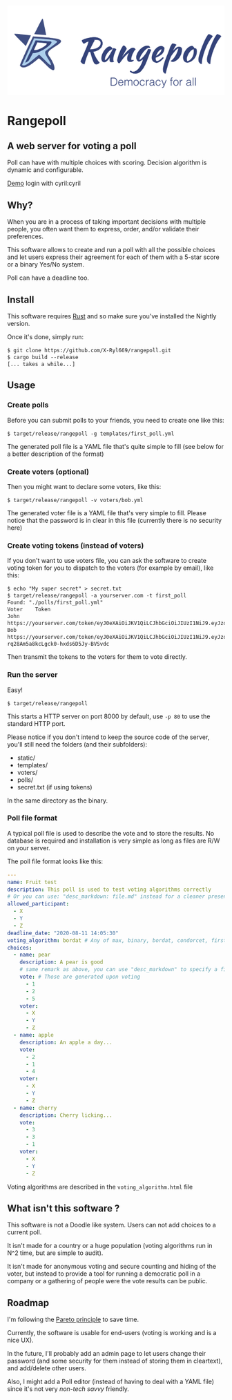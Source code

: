 ![Rangepoll](./logo.png?raw=true)

# Rangepoll
## A web server for voting a poll

Poll can have with multiple choices with scoring.
Decision algorithm is dynamic and configurable.

[Demo](http://rangepoll.herokuapp.com/) login with cyril:cyril


## Why?

When you are in a process of taking important decisions with multiple people, you often want them to express, order, and/or validate their preferences.


This software allows to create and run a poll with all the possible choices and let users express their agreement for each of them with a 5-star score or a binary Yes/No system. 

Poll can have a deadline too.

## Install

This software requires [Rust](https://www.rust-lang.org/tools/install) and so make sure you've installed the Nightly version.

Once it's done, simply run:
```
$ git clone https://github.com/X-Ryl669/rangepoll.git
$ cargo build --release
[... takes a while...]
```

## Usage

### Create polls
Before you can submit polls to your friends, you need to create one like this: 

```
$ target/release/rangepoll -g templates/first_poll.yml
```
The generated poll file is a YAML file that's quite simple to fill (see below for a better description of the format)

### Create voters (optional)
Then you might want to declare some voters, like this:

```
$ target/release/rangepoll -v voters/bob.yml
```
The generated voter file is a YAML file that's very simple to fill. Please notice that the password is in clear in this file (currently there is no security here)

### Create voting tokens (instead of voters)
If you don't want to use voters file, you can ask the software to create voting token for you to dispatch to the voters (for example by email), like this:

```
$ echo "My super secret" > secret.txt
$ target/release/rangepoll -a yourserver.com -t first_poll
Found: "./polls/first_poll.yml"
Voter    Token
John     https://yourserver.com/token/eyJ0eXAiOiJKV1QiLCJhbGciOiJIUzI1NiJ9.eyJzdWIiOiJmcnVpdCIsImNvbXBhbnkiOiJKb2huIiwiZXhwIjoxNjAyODU3MTMwfQ.b63cq2I641XPtdxokuTZFOQGkBqSn6zrswGExPn_JVw
Bob      https://yourserver.com/token/eyJ0eXAiOiJKV1QiLCJhbGciOiJIUzI1NiJ9.eyJzdWIiOiJmcnVpdCIsImNvbXBhbnkiOiJCb2IiLCJleHAiOjE2MDI4NTcxMzB9.SqHfM6CY3-rq28Am5a8kcLgck0-hxds6D5Jy-BVSvdc
```
Then transmit the tokens to the voters for them to vote directly.

### Run the server

Easy!
```
$ target/release/rangepoll
```
This starts a HTTP server on port 8000 by default, use `-p 80` to use the standard HTTP port.

Please notice if you don't intend to keep the source code of the server, you'll still need the folders (and their subfolders):

- static/
- templates/
- voters/
- polls/
- secret.txt (if using tokens)

In the same directory as the binary.

### Poll file format

A typical poll file is used to describe the vote and to store the results. No database is required and installation is very simple as long as files are R/W on your server.

The poll file format looks like this:
```yaml
---
name: Fruit test
description: This poll is used to test voting algorithms correctly 
# Or you can use: "desc_markdown: file.md" instead for a cleaner presentation
allowed_participant:
  - X
  - Y
  - Z
deadline_date: "2020-08-11 14:05:30"
voting_algorithm: bordat # Any of max, binary, bordat, condorcet, first-choice
choices:
  - name: pear
    description: A pear is good
    # same remark as above, you can use "desc_markdown" to specify a file containing a Markdown description for this choice 
    vote: # Those are generated upon voting
      - 1
      - 2
      - 5
    voter:
      - X
      - Y
      - Z
  - name: apple
    description: An apple a day...
    vote:
      - 2
      - 1
      - 4
    voter:
      - X
      - Y
      - Z
  - name: cherry
    description: Cherry licking...
    vote:
      - 3
      - 3
      - 1
    voter:
      - X
      - Y
      - Z
```
Voting algorithms are described in the `voting_algorithm.html` file

## What isn't this software ?
This software is not a Doodle like system. Users can not add choices to a current poll. 

It isn't made for a country or a huge population (voting algorithms run in N^2 time, but are simple to audit).

It isn't made for anonymous voting and secure counting and hiding of the voter, but instead to provide a tool for running a democratic poll in a company or a gathering of people were the vote results can be public.

## Roadmap
I'm following the [Pareto principle](https://en.wikipedia.org/wiki/Pareto_principle) to save time.

Currently, the software is usable for end-users (voting is working and is a nice UX).

In the future, I'll probably add an admin page to let users change their password (and some security for them instead of storing them in cleartext), and add/delete other users.

Also, I might add a Poll editor (instead of having to deal with a YAML file) since it's not very *non-tech savvy* friendly.




